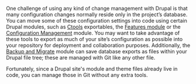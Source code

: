 One challenge of using any kind of change management with Drupal is that many configuration changes normally reside only in the project’s database. You can move some of these configuration settings into code using certain Drupal modules, such as [Ctools](/project/ctools) exportables, the [Features module](/project/features) or the [Configuration Management](/project/configuration) module. You may want to take advantage of these tools to export as much of your site’s configuration as possible into your repository for deployment and collaboration purposes. Additionally, the [Backup and Migrate](/project/backup%5Fmigrate) module can save database exports as files within your Drupal file tree; these are managed with Git like any other file.

Fortunately, since a Drupal site's module and theme files already live in code, you can manage those in Git without any extra tools.